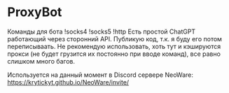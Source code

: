 # ProxyBot
Команды для бота !socks4 !socks5 !http
Есть простой ChatGPT работающий через сторонний API.
Публикую код, т.к. я буду его потом переписываать.
Не рекомендую использовать, хоть тут и кэшируются прокси (не будет грузится их постоянно при вводе команд), все равно слишком много багов.

Используется на данный момент в Discord сервере NeoWare:
https://krytickyt.github.io/NeoWare/invite/
